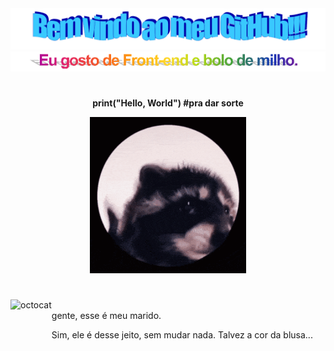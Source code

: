 <div align="center">
  <img src="https://github.com/juhbragas/juhbragas/blob/main/images/welcome.png?raw=true" style="max-width: 100%;" alt="Bem Vindo" />
  <br/>
<div align="center">
  <img src="https://github.com/juhbragas/juhbragas/blob/main/images/ilike.png?raw=true" style="max-width: 100%;" alt="Eu gosto de Front-end e bolo de milho." />
  <br/>
  
#   
<div align="center">
  
**print("Hello, World") #pra dar sorte**
<p>
<img height="250" alt="Music" src="images/pedro-pedro-pedro.gif"> 
</a>
</p>

# 

<div align="center">
<img src="https://github.com/juhbragas/Git-GitHub/blob/main/octocat-1730486720591.png?raw=true" align="left" height="350";" alt="octocat" />
  <br/>
<div align="left">
gente, esse é meu marido.
  
Sim, ele é desse jeito, sem mudar nada. Talvez a cor da blusa...
